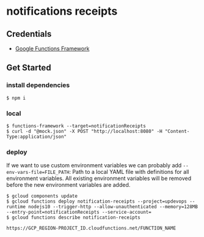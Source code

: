 # notifications receipts

## Credentials 
- [Google Functions Framework](https://github.com/GoogleCloudPlatform/functions-framework-nodejs)

## Get Started 

### install dependencies
```
$ npm i
```

### local
```
$ functions-framework --target=notificationReceipts
$ curl -d "@mock.json" -X POST "http://localhost:8080" -H "Content-Type:application/json"
```

### deploy
If we want to use custom environment variables we can probably add `--env-vars-file=FILE_PATH`:
Path to a local YAML file with definitions for all environment variables. All existing environment variables will be removed before the new environment variables are added.
```
$ gcloud components update
$ gcloud functions deploy notification-receipts --project=updevops --runtime nodejs10 --trigger-http --allow-unauthenticated --memory=128MB --entry-point=notificationReceipts --service-account=
$ gcloud functions describe notification-receipts
```

`https://GCP_REGION-PROJECT_ID.cloudfunctions.net/FUNCTION_NAME`

